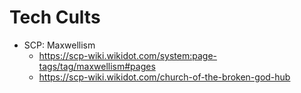 # Tech Cults
- SCP: Maxwellism
    - https://scp-wiki.wikidot.com/system:page-tags/tag/maxwellism#pages
    - https://scp-wiki.wikidot.com/church-of-the-broken-god-hub
